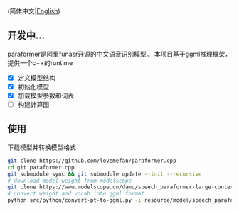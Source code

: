 (简体中文|[English](./README.md))

## 开发中...

paraformer是阿里funasr开源的中文语音识别模型。 本项目基于ggml推理框架，提供一个c++的runtime

- [x] 定义模型结构
- [x] 初始化模型
- [x] 加载模型参数和词表
- [ ] 构建计算图

## 使用

下载模型并转换模型格式

```bash
git clone https://github.com/lovemefan/paraformer.cpp
cd git paraformer.cpp
git submodule sync && git submodule update --init --recursive
# download model weight from modelscope
git clone https://www.modelscope.cn/damo/speech_paraformer-large-contextual_asr_nat-zh-cn-16k-common-vocab8404.git resource/model
# convert weight and vocab into ggml format
python src/python/convert-pt-to-ggml.py -i resource/model/speech_paraformer-large-contextual_asr_nat-zh-cn-16k-common-vocab8404 -o resource/model --fp16
```